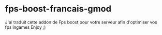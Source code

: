 # fps-boost-francais-gmod
J'ai traduit cette addon de Fps boost pour votre serveur afin d'optimiser vos fps ingames Enjoy ;)
